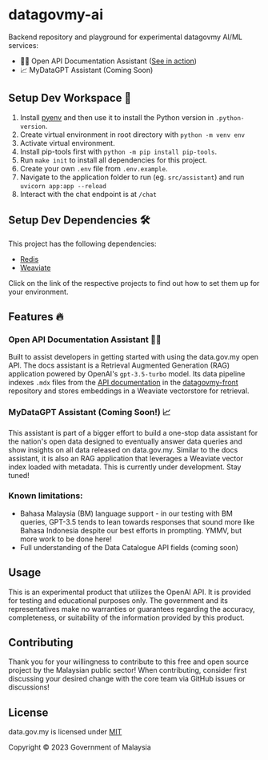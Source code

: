 # datagovmy-ai

Backend repository and playground for experimental datagovmy AI/ML services:
- 👨‍💻 Open API Documentation Assistant ([See in action](https://developer.data.gov.my/))
- 📈 MyDataGPT Assistant (Coming Soon)

## Setup Dev Workspace 🚀

1. Install [pyenv](https://github.com/pyenv/pyenv#automatic-installer) and then use it to install the Python version in `.python-version`.
2. Create virtual environment in root directory with `python -m venv env`
3. Activate virtual environment.
4. Install pip-tools first with `python -m pip install pip-tools`.
5. Run `make init` to install all dependencies for this project.
6. Create your own `.env` file from `.env.example`.
7. Navigate to the application folder to run (eg. `src/assistant`) and run `uvicorn app:app --reload`
8. Interact with the chat endpoint is at `/chat`

## Setup Dev Dependencies 🛠️

This project has the following dependencies:
- [Redis](https://redis.io/docs/getting-started/installation/)
- [Weaviate](https://weaviate.io/developers/weaviate/installation)

Click on the link of the respective projects to find out how to set them up for your environment.

## Features 🔥

### Open API Documentation Assistant 👨‍💻

Built to assist developers in getting started with using the data.gov.my open API. The docs assistant is a Retrieval Augmented Generation (RAG) application powered by OpenAI's `gpt-3.5-turbo` model. Its data pipeline indexes `.mdx` files from the [API documentation](https://developer.data.gov.my/) in the [datagovmy-front](https://github.com/data-gov-my/datagovmy-front) repository and stores embeddings in a Weaviate vectorstore for retrieval.

### MyDataGPT Assistant (Coming Soon!) 📈

This assistant is part of a bigger effort to build a one-stop data assistant for the nation's open data designed to eventually answer data queries and show insights on all data released on data.gov.my. Similar to the docs assistant, it is also an RAG application that leverages a Weaviate vector index loaded with metadata. This is currently under development. Stay tuned!

### Known limitations:
- Bahasa Malaysia (BM) language support - in our testing with BM queries, GPT-3.5 tends to lean towards responses that sound more like Bahasa Indonesia despite our best efforts in prompting. YMMV, but more work to be done here!
- Full understanding of the Data Catalogue API fields (coming soon)

## Usage

This is an experimental product that utilizes the OpenAI API. It is provided for testing and educational purposes only. The government and its representatives make no warranties or guarantees regarding the accuracy, completeness, or suitability of the information provided by this product.

## Contributing

Thank you for your willingness to contribute to this free and open source project by the Malaysian public sector! When contributing, consider first discussing your desired change with the core team via GitHub issues or discussions!

## License

data.gov.my is licensed under [MIT](./LICENSE.md)

Copyright © 2023 Government of Malaysia
